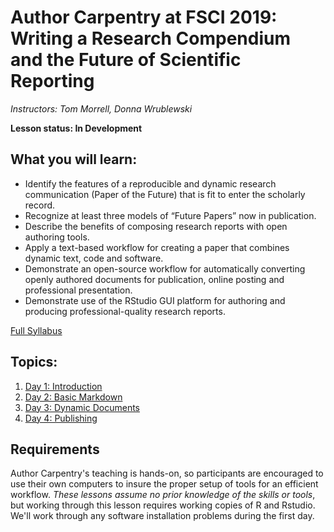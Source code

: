 # Author Carpentry at FSCI 2019: Writing a Research Compendium and the Future of Scientific Reporting

*Instructors: Tom Morrell, Donna Wrublewski*

**Lesson status: In Development**

## What you will learn:

-   Identify the features of a reproducible and dynamic research communication (Paper of the Future) that is fit to enter the scholarly record.
-   Recognize at least three models of “Future Papers” now in publication.
-   Describe the benefits of composing research reports with open authoring tools.
-   Apply a text-based workflow for creating a paper that combines dynamic text, code and software.
-   Demonstrate an open-source workflow for automatically converting openly authored documents for publication, online posting and professional presentation.
-   Demonstrate use of the RStudio GUI platform for authoring and producing professional-quality research reports.

[Full Syllabus](https://docs.google.com/document/d/1KF2i1L2Dx-gPoac4GHaLa0TwrmZ4PxGDTzFhY-SwvE0)

## Topics:

1.  [Day 1: Introduction](01-getting-started.html)
2.  [Day 2: Basic Markdown](02-markdown.html)
4.  [Day 3: Dynamic Documents](03-dynamic.html)
5.  [Day 4: Publishing](04-publishing.html)

## Requirements

Author Carpentry's teaching is hands-on, so participants are encouraged to use
their own computers to insure the proper setup of tools for an efficient
workflow.
*These lessons assume no prior knowledge of the skills or tools*, but working
through this lesson requires working copies of R and Rstudio.
We'll work through any software installation problems during the first day.
